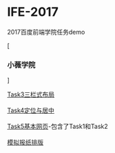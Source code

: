 # IFE-2017
2017百度前端学院任务demo

[<h3>小薇学院</h3>]

[Task3三栏式布局](http://chu-4.live/IFE-2017/HTML&CSS%20part/Task3/Task3.html)<br><br>
[Task4定位与居中](http://chu-4.live/IFE-2017/HTML&CSS%20part/Task4/Task4.html)<br><br>
[Task5基本网页](http://chu-4.live/IFE-2017/HTML&CSS%20part/Task5/Task5.html)-包含了Task1和Task2<br><br>
[模拟报纸排版](http://chu-4.live/IFE-2017/HTML&CSS%20part/Task6/Task6.html)<br><br>

